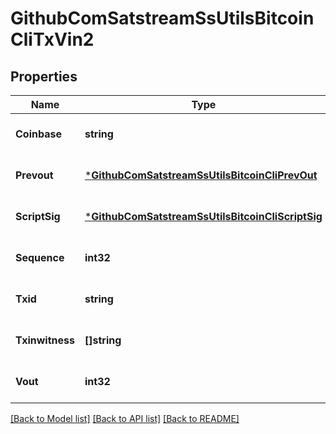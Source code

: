 # GithubComSatstreamSsUtilsBitcoinCliTxVin2

## Properties
Name | Type | Description | Notes
------------ | ------------- | ------------- | -------------
**Coinbase** | **string** |  | [optional] [default to null]
**Prevout** | [***GithubComSatstreamSsUtilsBitcoinCliPrevOut**](github_com_satstream_ss-utils_bitcoin-cli.PrevOut.md) |  | [optional] [default to null]
**ScriptSig** | [***GithubComSatstreamSsUtilsBitcoinCliScriptSig**](github_com_satstream_ss-utils_bitcoin-cli.ScriptSig.md) |  | [optional] [default to null]
**Sequence** | **int32** |  | [optional] [default to null]
**Txid** | **string** |  | [optional] [default to null]
**Txinwitness** | **[]string** |  | [optional] [default to null]
**Vout** | **int32** |  | [optional] [default to null]

[[Back to Model list]](../README.md#documentation-for-models) [[Back to API list]](../README.md#documentation-for-api-endpoints) [[Back to README]](../README.md)

